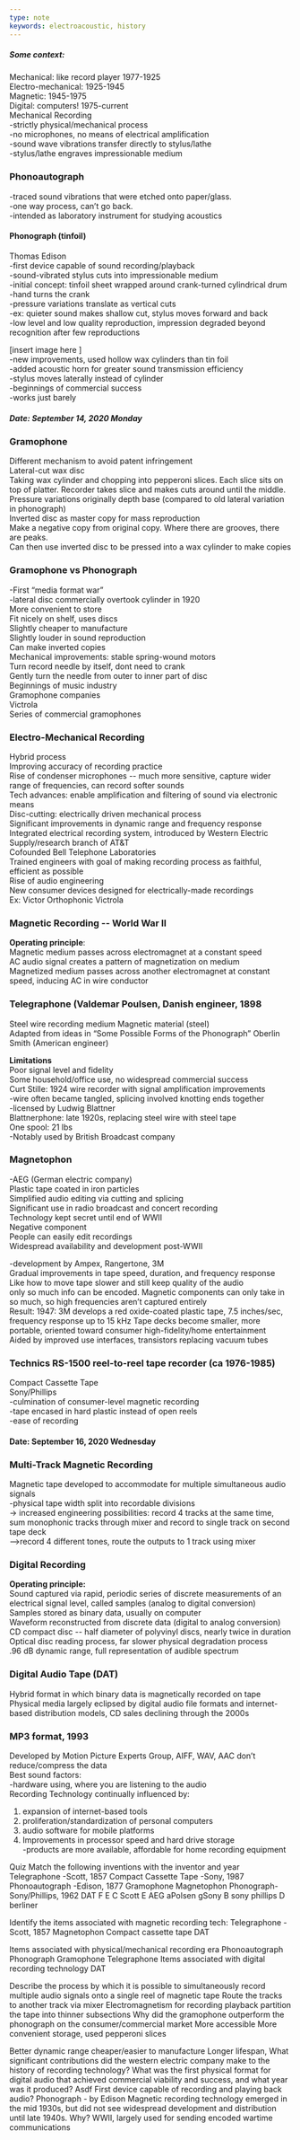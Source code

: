 ```yaml
---
type: note
keywords: electroacoustic, history
---
```

##### Some context:  
Mechanical: like record player 1977-1925  
Electro-mechanical: 1925-1945  
Magnetic: 1945-1975  
Digital: computers! 1975-current  
Mechanical Recording  
-strictly physical/mechanical process  
-no microphones, no means of electrical amplification  
     -sound wave vibrations transfer directly to stylus/lathe  
     -stylus/lathe engraves impressionable medium  
  
  
### Phonoautograph  
-traced sound vibrations that were etched onto paper/glass.  
-one way process, can’t go back.  
-intended as laboratory instrument for studying acoustics  
#### Phonograph (tinfoil)    
Thomas Edison    
-first device capable of sound recording/playback  
-sound-vibrated stylus cuts into impressionable medium  
    -initial concept: tinfoil sheet wrapped around crank-turned cylindrical drum  
    -hand turns the crank  
    -pressure variations translate as vertical cuts  
    -ex: quieter sound makes shallow cut, stylus moves forward and back  
-low level and low quality reproduction, impression degraded beyond recognition after few reproductions  
  
[insert image here ]  
-new improvements, used hollow wax cylinders than tin foil  
-added acoustic horn for greater sound transmission efficiency  
-stylus moves laterally instead of cylinder  
-beginnings of commercial success  
-works just barely  




##### Date: September 14, 2020 Monday
### Gramophone  
Different mechanism to avoid patent infringement  
Lateral-cut wax disc  
Taking wax cylinder and chopping into pepperoni slices. Each slice sits on top of platter. Recorder takes slice and makes cuts around until the middle.   
Pressure variations originally depth base (compared to old lateral variation in phonograph)  
Inverted disc as master copy for mass reproduction  
Make a negative copy from original copy. Where there are grooves, there are peaks.  
Can then use inverted disc to be pressed into a wax cylinder to make copies  

### Gramophone vs Phonograph  
-First “media format war”  
-lateral disc commercially overtook cylinder in 1920  
More convenient to store  
Fit nicely on shelf, uses discs  
Slightly cheaper to manufacture  
Slightly louder in sound reproduction  
Can make inverted copies  
Mechanical improvements: stable spring-wound motors  
Turn record needle by itself, dont need to crank  
Gently turn the needle from outer to inner part of disc  
Beginnings of music industry  
Gramophone companies  
Victrola  
Series of commercial gramophones  


### Electro-Mechanical Recording
Hybrid process  
Improving accuracy of recording practice  
Rise of condenser microphones -- much more sensitive, capture wider range of frequencies, can record softer sounds  
Tech advances: enable amplification and filtering of sound via electronic means  
Disc-cutting: electrically driven mechanical process  
Significant improvements in dynamic range and frequency response  
Integrated electrical recording system, introduced by Western Electric  
Supply/research branch of AT&T  
Cofounded Bell Telephone Laboratories  
Trained engineers with goal of making recording process as faithful, efficient as possible  
Rise of audio engineering   
New consumer devices designed for electrically-made recordings  
Ex: Victor Orthophonic Victrola  


### Magnetic Recording -- World War II
**Operating principle**:  
Magnetic medium passes across electromagnet at a constant speed  
AC audio signal creates a pattern of magnetization on medium  
Magnetized medium passes across another electromagnet at constant speed, inducing AC in wire conductor  

### Telegraphone (Valdemar Poulsen, Danish engineer, 1898  
Steel wire recording medium
Magnetic material (steel)  
Adapted from ideas in “Some Possible Forms of the Phonograph” Oberlin Smith (American engineer)  

**Limitations**  
Poor signal level and fidelity  
Some household/office use, no widespread commercial success  
Curt Stille: 1924 wire recorder with signal amplification improvements  
-wire often became tangled, splicing involved knotting ends together  
-licensed by Ludwig Blattner  
Blattnerphone: late 1920s, replacing steel wire with steel tape  
One spool: 21 lbs  
-Notably used by British Broadcast company  


### Magnetophon  
-AEG (German electric company)  
Plastic tape coated in iron particles  
Simplified audio editing via cutting and splicing  
Significant use in radio broadcast and concert recording  
Technology kept secret until end of WWII  
Negative component  
People can easily edit recordings  
Widespread availability and development post-WWII  
    
-development by Ampex, Rangertone, 3M  
Gradual improvements in tape speed, duration, and frequency response  
Like how to move tape slower and still keep quality of the audio  
only so much info can be encoded. Magnetic components can only take in so much, so high frequencies aren’t captured entirely  
Result: 1947: 3M develops a red oxide-coated plastic tape, 7.5 inches/sec, frequency response up to 15 kHz
Tape decks become smaller, more portable, oriented toward consumer high-fidelity/home entertainment  
Aided by improved use interfaces, transistors replacing vacuum tubes  


### Technics RS-1500 reel-to-reel tape recorder (ca 1976-1985)  
  
Compact Cassette Tape  
Sony/Phillips  
-culmination of consumer-level magnetic recording  
-tape encased in hard plastic instead of open reels  
-ease of recording  




#### Date: September 16, 2020 Wednesday  
  
### Multi-Track Magnetic Recording  
Magnetic tape developed to accommodate for multiple simultaneous audio signals  
-physical tape width split into recordable divisions  
→ increased engineering possibilities: record 4 tracks at the same time, sum monophonic tracks through   mixer and record to single track on second tape deck  
-->record 4 different tones, route the outputs to 1 track using mixer    
  
### Digital Recording
**Operating principle:**  
Sound captured via rapid, periodic series of discrete measurements of an electrical signal level, called samples (analog to digital conversion)  
Samples stored as binary data, usually on computer  
Waveform reconstructed from discrete data (digital to analog conversion)  
CD compact disc -- half diameter of polyvinyl discs, nearly twice in duration  
Optical disc reading process, far slower physical degradation process  
.96 dB dynamic range, full representation of audible spectrum  
  
  
### Digital Audio Tape (DAT)
Hybrid format in which binary data is magnetically recorded on tape  
Physical media largely eclipsed by digital audio file formats and internet-based distribution models, CD sales declining through the 2000s  
  
### MP3 format, 1993  
Developed by Motion Picture Experts Group, AIFF, WAV, AAC don’t reduce/compress the data  
Best sound factors:  
-hardware using, where you are listening to the audio  
Recording Technology continually influenced by:  
1. expansion of internet-based tools  
2. proliferation/standardization of personal computers  
3. audio software for mobile platforms  
4. Improvements in processor speed and hard drive storage    
    -products are more available, affordable for home recording equipment  







Quiz
Match the following inventions with the inventor and year
Telegraphone -Scott, 1857
Compact Cassette Tape -Sony, 1987
Phonoautograph -Edison, 1877
Gramophone
Magnetophon
Phonograph-Sony/Phillips, 1962
DAT 
F E
C Scott
E AEG
aPolsen
gSony
B sony phillips
D berliner

Identify the items associated with magnetic recording tech:
Telegraphone -Scott, 1857
Magnetophon
Compact cassette tape 
DAT

Items associated with physical/mechanical recording era
Phonoautograph
Phonograph
Gramophone
Telegraphone
Items associated with digital recording technology
DAT

Describe the process by which it is possible to simultaneously record multiple audio signals onto a single reel of magnetic tape
Route the tracks to another track via mixer
Electromagnetism for recording playback partition the tape into thinner subsections
Why did the gramophone outperform the phonograph on the consumer/commercial market
More accessible
More convenient storage, used pepperoni slices


Better dynamic range
cheaper/easier to manufacture
Longer lifespan, 
What significant contributions did the western electric company make to the history of recording technology?
What was the first physical format for digital audio that achieved commercial viability and success, and what year was it produced?
Asdf
First device capable of recording and playing back audio?
Phonograph - by Edison
Magnetic recording technology emerged in the mid 1930s, but did not see widespread development and distribution until late 1940s. Why?
WWII, largely used for sending encoded wartime communications 
